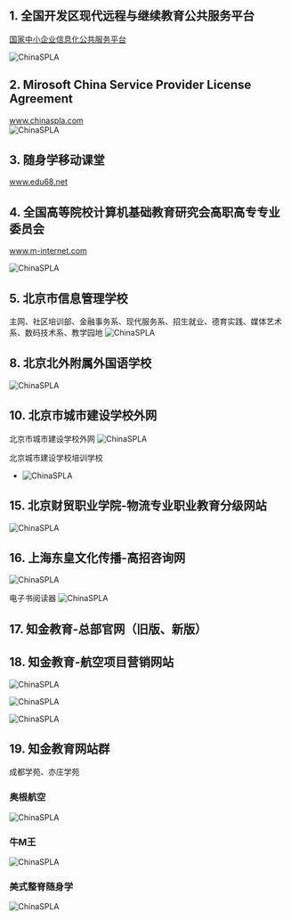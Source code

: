 ## 1.	全国开发区现代远程与继续教育公共服务平台

[国家中小企业信息化公共服务平台](niis.org.cn)


![ChinaSPLA](images/国家中小企业局-全国开发区现代远程与继续教育平台.png)

## 2.	Mirosoft China Service Provider License Agreement

www.chinaspla.com  
![ChinaSPLA](images/MicroSoftChinaSPLA.png)


## 3.	随身学移动课堂
www.edu68.net	



## 4.	全国高等院校计算机基础教育研究会高职高专专业委员会

www.m-internet.com

![ChinaSPLA](images/全国高等院校计算机基础教育研究会高职高专专业委员会.png)

## 5.	北京市信息管理学校	

主网、社区培训部、金融事务系、现代服务系、招生就业、德育实践、媒体艺术系、数码技术系、教学园地
![ChinaSPLA](images/北京市信息管理学校.png)

## 8.	北京北外附属外国语学校

![ChinaSPLA](images/北京市北外附属外国语学校.png)

## 10.	北京市城市建设学校外网

北京市城市建设学校外网
![ChinaSPLA](images/北京城市建设学校.jpg)

北京城市建设学校培训学校
* ![ChinaSPLA](images/北京城市建设学校培训学校.png)

## 15.	北京财贸职业学院-物流专业职业教育分级网站

![ChinaSPLA](images/北京财贸职业学院-物流专业职业教育分级网站.png)

## 16.	上海东皇文化传播-高招咨询网

![ChinaSPLA](images/高招资讯网.png)

电子书阅读器
![ChinaSPLA](images/高招资讯网-电子杂志阅读器.png)

## 17.	知金教育-总部官网（旧版、新版）

## 18.	知金教育-航空项目营销网站

![ChinaSPLA](images/南航继教-知金教育.png)

![ChinaSPLA](images/南航继教网上报名.png)

![ChinaSPLA](images/南航继教录取查询.png)


## 19.	知金教育网站群

成都学苑、亦庄学苑


### 奥根航空
![ChinaSPLA](images/上海奥根航空乘务专修学院.png)

### 牛M王
![ChinaSPLA](images/牛M王随身学-移动课堂.png)

### 美式整脊随身学
![ChinaSPLA](images/美式整脊-董安立博士.png)
